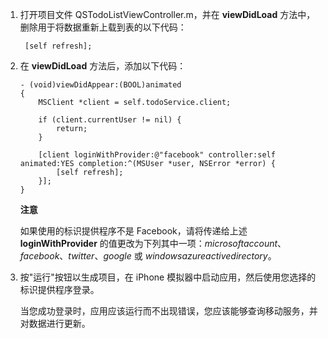 

1. 打开项目文件 QSTodoListViewController.m，并在 **viewDidLoad** 方法中，删除用于将数据重新上载到表的以下代码：

        [self refresh];

2.	在 **viewDidLoad** 方法后，添加以下代码：  

        - (void)viewDidAppear:(BOOL)animated
        {
            MSClient *client = self.todoService.client;
            
            if (client.currentUser != nil) {
                return;
            }
            
            [client loginWithProvider:@"facebook" controller:self animated:YES completion:^(MSUser *user, NSError *error) {
                [self refresh];
            }];
        }

    <div class="dev-callout"><b>注意</b>
	<p>如果使用的标识提供程序不是 Facebook，请将传递给上述 <strong>loginWithProvider</strong> 的值更改为下列其中一项：<em>microsoftaccount</em>、<em>facebook</em>、<em>twitter</em>、<em>google</em> 或 <em>windowsazureactivedirectory</em>。</p>
    </div>
		
3. 按"运行"按钮以生成项目，在 iPhone 模拟器中启动应用，然后使用您选择的标识提供程序登录。

   	当您成功登录时，应用应该运行而不出现错误，您应该能够查询移动服务，并对数据进行更新。
